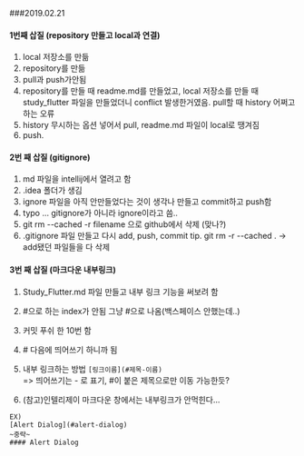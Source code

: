
###2019.02.21

#### 1번째 삽질 (repository 만들고 local과 연결)
1. local 저장소를 만듦
2. repository를 만듦
3. pull과 push가안됨
4. repository를 만들 때 readme.md를 만들었고, local 저장소를 만들 때study_flutter 파일을 만들었더니 conflict 발생한거였음. pull할 때 history 어쩌고 하는 오류
5. history 무시하는 옵션 넣어서 pull, readme.md 파일이 local로 땡겨짐
6. push.


#### 2번 째 삽질 (gitignore)
1. md 파일을 intellij에서 열려고 함
2. .idea 폴더가 생김
3. ignore 파일을 아직 안만들었다는 것이 생각나 만들고 commit하고 push함
4. typo ... gitignore가 아니라 ignore이라고 씀..
5. git rm --cached -r filename 으로 github에서 삭제 (맞나?)
6. .gitignore 파일 만들고 다시 add, push, commit
tip. git rm -r --cached . -> add됐던 파일들을 다 삭제

#### 3번 째 삽질 (마크다운 내부링크)
1. Study_Flutter.md 파일 만들고 내부 링크 기능을 써보려 함
2. \#으로 하는 index가 안됨 그냥 \#으로 나옴(백스페이스 안했는데..)
3. 커밋 푸쉬 한 10번 함
4. \# 다음에 띄어쓰기 하니까 됨
5. 내부 링크하는 방법
`[링크이름](#제목-이름)`   
=> 띄어쓰기는 - 로 표기, \#이 붙은 제목으로만 이동 가능한듯?

6. (참고)인텔리제이 마크다운 창에서는 내부링크가 안먹힌다...
~~~
EX)
[Alert Dialog](#alert-dialog)
~중략~
#### Alert Dialog
~~~
